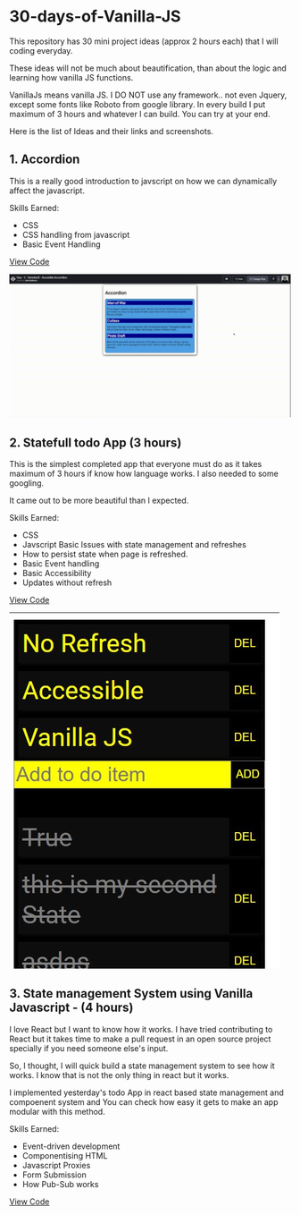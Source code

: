 # 30-days-of-Vanilla-JS
This repository has 30 mini project ideas (approx 2 hours each) that I will coding everyday. 

These ideas will not be much about beautification, than about the logic and learning how vanilla JS functions. 

VanillaJs means vanilla JS. I DO NOT use any framework.. not even Jquery, except some fonts like Roboto from google library. In every build I put maximum of 3 hours and whatever I can build. You can try at your end.

Here is the list of Ideas and their links and screenshots.



## 1. Accordion

This is a really good introduction to javscript on how we can dynamically affect the javascript.

Skills Earned:
- CSS
- CSS handling from javascript
- Basic Event Handling

[View Code](./Day1-Accordion)

![](./Day1-Accordion/sample.gif)



## 2. Statefull todo App (3 hours)

This is the simplest completed app that everyone must do as it takes maximum of 3 hours if know how language works.  I also needed to some googling.

It came out to be more beautiful than I expected. 

Skills Earned:
- CSS
- Javscript Basic Issues with state management and refreshes
- How to persist state when page is refreshed.
- Basic Event handling
- Basic Accessibility
- Updates without refresh


[View Code](./Day2-Stateful-Todo-App)

![](./Day2-Stateful-Todo-App/sample.jpg)


## 3. State management System using Vanilla Javascript - (4 hours)

I love React but I want to know how it works. I have tried contributing to React but it takes time to make a pull request in an open source project specially if you need someone else's input.

So, I thought, I will quick build a state management system to see how it works. I know that is not the only thing in react but it works.

I implemented yesterday's todo App in react based state management and compoenent system and You can check how easy it gets to make an app modular with this method.

Skills Earned:

- Event-driven development
- Componentising HTML
- Javascript Proxies
- Form Submission
- How Pub-Sub works

[View Code]('./Day3%20-%20State%20Managment%20System')
